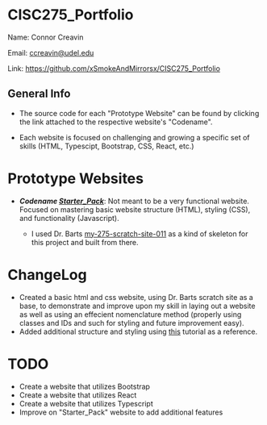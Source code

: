 # CISC275_Portfolio

Name: Connor Creavin

Email: ccreavin@udel.edu

Link: https://github.com/xSmokeAndMirrorsx/CISC275_Portfolio 

## General Info

* The source code for each "Prototype Website" can be found by clicking the link attached to the respective website's "Codename". 

* Each website is focused on challenging and growing a specific set of skills (HTML, Typescipt, Bootstrap, CSS, React, etc.)

# Prototype Websites

* ***Codename [Starter_Pack](https://github.com/xSmokeAndMirrorsx/WebDevStarterPack)***: Not meant to be a very functional website. Focused on mastering basic website structure (HTML), styling (CSS), and functionality (Javascript).

   - I used Dr. Barts [my-275-scratch-site-011](https://github.com/acbart/my-275-scratch-site-011) as a kind of skeleton for this project and built from there.

# ChangeLog

* Created a basic html and css website, using Dr. Barts scratch site as a base, to demonstrate and improve upon my skill in laying out a website as well as using an effecient nomenclature method (properly using classes and IDs and such for styling and future improvement easy). 
* Added additional structure and styling using [this](https://www.w3schools.com/css/css_examples.asp) tutorial as a reference.

# TODO

* Create a website that utilizes Bootstrap
* Create a website that utilizes React
* Create a website that utilizes Typescript
* Improve on "Starter_Pack" website to add additional features
